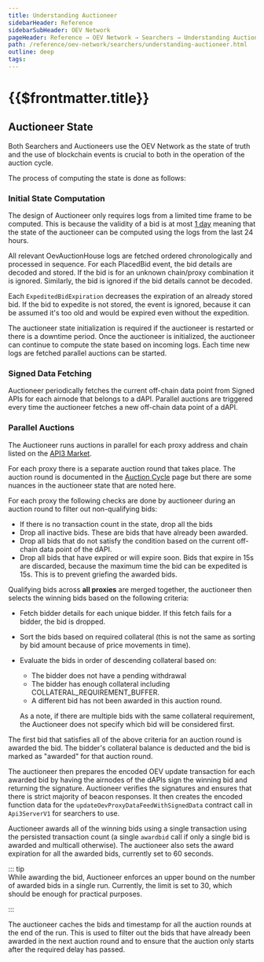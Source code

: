 ```yaml
---
title: Understanding Auctioneer
sidebarHeader: Reference
sidebarSubHeader: OEV Network
pageHeader: Reference → OEV Network → Searchers → Understanding Auctioneer
path: /reference/oev-network/searchers/understanding-auctioneer.html
outline: deep
tags:
---
```


<PageHeader/>

<SearchHighlight/>

<FlexStartTag/>

# {{$frontmatter.title}}

## Auctioneer State

Both Searchers and Auctioneers use the OEV Network as the state of truth and the
use of blockchain events is crucial to both in the operation of the auction
cycle.

The process of computing the state is done as follows:

### Initial State Computation

The design of Auctioneer only requires logs from a limited time frame to be
computed. This is because the validity of a bid is at most
[1 day](https://github.com/api3dao/contracts/blob/d3c7dc6683445df14bf5f43b07e6ad9cc2813cc5/contracts/api3-server-v1/OevAuctionHouse.sol#L68)
meaning that the state of the auctioneer can be computed using the logs from the
last 24 hours.

All relevant OevAuctionHouse logs are fetched ordered chronologically and
processed in sequence. For each PlacedBid event, the bid details are decoded and
stored. If the bid is for an unknown chain/proxy combination it is ignored.
Similarly, the bid is ignored if the bid details cannot be decoded.

Each `ExpeditedBidExpiration` decreases the expiration of an already stored bid.
If the bid to expedite is not stored, the event is ignored, because it can be
assumed it's too old and would be expired even without the expedition.

The auctioneer state initialization is required if the auctioneer is restarted
or there is a downtime period. Once the auctioneer is initialized, the
auctioneer can continue to compute the state based on incoming logs. Each time
new logs are fetched parallel auctions can be started.

### Signed Data Fetching

Auctioneer periodically fetches the current off-chain data point from Signed
APIs for each airnode that belongs to a dAPI. Parallel auctions are triggered
every time the auctioneer fetches a new off-chain data point of a dAPI.

### Parallel Auctions

The Auctioneer runs auctions in parallel for each proxy address and chain listed
on the [API3 Market](https://market.api3.org/).

For each proxy there is a separate auction round that takes place. The auction
round is documented in the
[Auction Cycle](/reference/oev-network/overview/auction-cycle.html) page but
there are some nuances in the auctioneer state that are noted here.

For each proxy the following checks are done by auctioneer during an auction
round to filter out non-qualifying bids:

- If there is no transaction count in the state, drop all the bids
- Drop all inactive bids. These are bids that have already been awarded.
- Drop all bids that do not satisfy the condition based on the current off-chain
  data point of the dAPI.
- Drop all bids that have expired or will expire soon. Bids that expire in 15s
  are discarded, because the maximum time the bid can be expedited is 15s. This
  is to prevent griefing the awarded bids.

Qualifying bids across **all proxies** are merged together, the auctioneer then
selects the winning bids based on the following criteria:

- Fetch bidder details for each unique bidder. If this fetch fails for a bidder,
  the bid is dropped.
- Sort the bids based on required collateral (this is not the same as sorting by
  bid amount because of price movements in time).
- Evaluate the bids in order of descending collateral based on:

  - The bidder does not have a pending withdrawal
  - The bidder has enough collateral including COLLATERAL_REQUIREMENT_BUFFER.
  - A different bid has not been awarded in this auction round.

  As a note, if there are multiple bids with the same collateral requirement,
  the Auctioneer does not specify which bid will be considered first.

The first bid that satisfies all of the above criteria for an auction round is
awarded the bid. The bidder's collateral balance is deducted and the bid is
marked as "awarded" for that auction round.

The auctioneer then prepares the encoded OEV update transaction for each awarded
bid by having the airnodes of the dAPIs sign the winning bid and returning the
signature. Auctioneer verifies the signatures and ensures that there is strict
majority of beacon responses. It then creates the encoded function data for the
`updateOevProxyDataFeedWithSignedData` contract call in `Api3ServerV1` for
searchers to use.

Auctioneer awards all of the winning bids using a single transaction using the
persisted transaction count (a single `awardbid` call if only a single bid is
awarded and multicall otherwise). The auctioneer also sets the award expiration
for all the awarded bids, currently set to 60 seconds.

::: tip  
While awarding the bid, Auctioneer enforces an upper bound on the number of
awarded bids in a single run. Currently, the limit is set to 30, which should be
enough for practical purposes.

:::

The auctioneer caches the bids and timestamp for all the auction rounds at the
end of the run. This is used to filter out the bids that have already been
awarded in the next auction round and to ensure that the auction only starts
after the required delay has passed.
